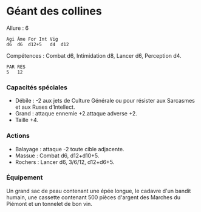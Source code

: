 

# Géant des collines

Allure : 6

	Agi	Âme	For	Int	Vig
	d6	d6	d12+5	d4	d12

Compétences : Combat d6, Intimidation d8, Lancer d6, Perception d4.

	PAR	RES
	5	12

### Capacités spéciales
- Débile : -2 aux jets de Culture Générale ou pour résister aux Sarcasmes et aux Ruses d’Intellect.
- Grand : attaque ennemie +2.attaque adverse +2.
- Taille +4.

### Actions
- Balayage : attaque -2 toute cible adjacente.
- Massue : Combat d6, d12+d10+5.
- Rochers : Lancer d6, 3/6/12, d12+d6+5.

### Équipement
Un grand sac de peau contenant une épée longue, le cadavre d'un bandit humain, une cassette contenant 500 pièces d'argent des Marches du Piémont et un tonnelet de bon vin.
